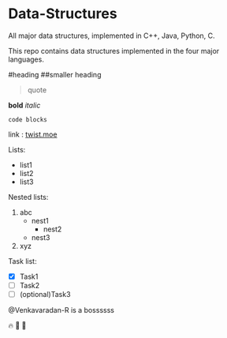 # Data-Structures

All major data structures, implemented in C++, Java, Python, C.

This repo contains data structures implemented in the four major languages.

#heading
##smaller heading

> quote

**bold**
_italic_

`code blocks`

link : [twist.moe](https://twist.moe)

Lists:

- list1
- list2
- list3

Nested lists:

1. abc
   - nest1
     - nest2
   - nest3
2. xyz

Task list:

- [x] Task1
- [ ] Task2
- [ ] \(optional)Task3

@Venkavaradan-R is a bossssss

:fire: :shit: :kiss:
